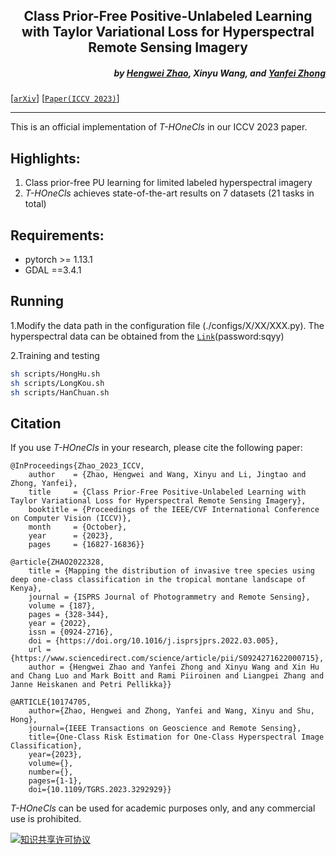 <h2 align="center">Class Prior-Free Positive-Unlabeled Learning with Taylor Variational Loss for Hyperspectral Remote Sensing Imagery</h2>


<h5 align="right">
by <a href="https://hengwei-zhao96.github.io">Hengwei Zhao</a>,
Xinyu Wang,
and <a href="http://rsidea.whu.edu.cn/">Yanfei Zhong</a>
</h5>

[[`arXiv`](https://arxiv.org/abs/2308.15081)]
[[`Paper(ICCV 2023)`](https://openaccess.thecvf.com/content/ICCV2023/papers/Zhao_Class_Prior-Free_Positive-Unlabeled_Learning_with_Taylor_Variational_Loss_for_Hyperspectral_ICCV_2023_paper.pdf)]

---------------------

This is an official implementation of _T-HOneCls_ in our ICCV 2023 paper.

## Highlights:
1. Class prior-free PU learning for limited labeled hyperspectral imagery
2. _T-HOneCls_ achieves state-of-the-art results on 7 datasets (21 tasks in total)

## Requirements:
- pytorch >= 1.13.1
- GDAL ==3.4.1

## Running
1.Modify the data path in the configuration file (./configs/X/XX/XXX.py).
The hyperspectral data can be obtained from the [`Link`](https://pan.baidu.com/s/1Ac3ko3BcZ4sS_cmzZhA7ow?pwd=sqyy )(password:sqyy)

2.Training and testing
```bash
sh scripts/HongHu.sh
sh scripts/LongKou.sh
sh scripts/HanChuan.sh
```

## Citation
If you use _T-HOneCls_ in your research, please cite the following paper:
```text
@InProceedings{Zhao_2023_ICCV,
    author    = {Zhao, Hengwei and Wang, Xinyu and Li, Jingtao and Zhong, Yanfei},
    title     = {Class Prior-Free Positive-Unlabeled Learning with Taylor Variational Loss for Hyperspectral Remote Sensing Imagery},
    booktitle = {Proceedings of the IEEE/CVF International Conference on Computer Vision (ICCV)},
    month     = {October},
    year      = {2023},
    pages     = {16827-16836}}

@article{ZHAO2022328,
    title = {Mapping the distribution of invasive tree species using deep one-class classification in the tropical montane landscape of Kenya},
    journal = {ISPRS Journal of Photogrammetry and Remote Sensing},
    volume = {187},
    pages = {328-344},
    year = {2022},
    issn = {0924-2716},
    doi = {https://doi.org/10.1016/j.isprsjprs.2022.03.005},
    url = {https://www.sciencedirect.com/science/article/pii/S0924271622000715},
    author = {Hengwei Zhao and Yanfei Zhong and Xinyu Wang and Xin Hu and Chang Luo and Mark Boitt and Rami Piiroinen and Liangpei Zhang and Janne Heiskanen and Petri Pellikka}}

@ARTICLE{10174705,
    author={Zhao, Hengwei and Zhong, Yanfei and Wang, Xinyu and Shu, Hong},
    journal={IEEE Transactions on Geoscience and Remote Sensing}, 
    title={One-Class Risk Estimation for One-Class Hyperspectral Image Classification}, 
    year={2023},
    volume={},
    number={},
    pages={1-1},
    doi={10.1109/TGRS.2023.3292929}}
```
_T-HOneCls_ can be used for academic purposes only, and any commercial use is prohibited.
<a rel="license" href="https://creativecommons.org/licenses/by-nc-sa/4.0/deed.en">

<img alt="知识共享许可协议" style="border-width:0" src="https://i.creativecommons.org/l/by-nc-sa/4.0/88x31.png" /></a>
